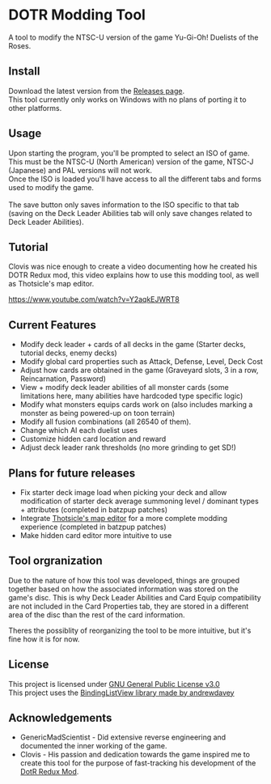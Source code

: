 # DOTR Modding Tool
A tool to modify the NTSC-U version of the game Yu-Gi-Oh! Duelists of the Roses.

## Install
Download the latest version from the [Releases page](../../releases).\
This tool currently only works on Windows with no plans of porting it to other platforms.

## Usage
Upon starting the program, you'll be prompted to select an ISO of game. This must be the NTSC-U (North American) version of the game, NTSC-J (Japanese) and PAL versions will not work.\
Once the ISO is loaded you'll have access to all the different tabs and forms used to modify the game.\
\
The save button only saves information to the ISO specific to that tab (saving on the Deck Leader Abilities tab will only save changes related to Deck Leader Abilities).

## Tutorial
Clovis was nice enough to create a video documenting how he created his DOTR Redux mod, this video explains how to use this modding tool, as well as Thotsicle's map editor.

https://www.youtube.com/watch?v=Y2aqkEJWRT8

## Current Features
* Modify deck leader + cards of all decks in the game (Starter decks, tutorial decks, enemy decks)
* Modify global card properties such as Attack, Defense, Level, Deck Cost
* Adjust how cards are obtained in the game (Graveyard slots, 3 in a row, Reincarnation, Password)
* View + modify deck leader abilities of all monster cards (some limitations here, many abilities have hardcoded type specific logic)
* Modify what monsters equips cards work on (also includes marking a monster as being powered-up on toon terrain)
* Modify all fusion combinations (all 26540 of them).
* Change which AI each duelist uses
* Customize hidden card location and reward
* Adjust deck leader rank thresholds (no more grinding to get SD!)

## Plans for future releases
- Fix starter deck image load when picking your deck and allow modification of starter deck average summoning level / dominant types + attributes (completed in batzpup patches)
- Integrate [Thotsicle's map editor](https://github.com/rjoken/DOTRMap) for a more complete modding experience  (completed in batzpup patches)
- Make hidden card editor more intuitive to use

## Tool orgranization
Due to the nature of how this tool was developed, things are grouped together based on how the associated information was stored on the game's disc.
This is why Deck Leader Abilities and Card Equip compatibility are not included in the Card Properties tab, they are stored in a different area of the disc than the rest of the card information.

Theres the possiblity of reorganizing the tool to be more intuitive, but it's fine how it is for now.

## License
This project is licensed under [GNU General Public License v3.0](./LICENSE)\
This project uses the [BindingListView library made by andrewdavey](https://sourceforge.net/projects/blw/)

## Acknowledgements
* GenericMadScientist - Did extensive reverse engineering and documented the inner working of the game.
* Clovis - His passion and dedication towards the game inspired me to create this tool for the purpose of fast-tracking his development of the [DotR Redux Mod](https://www.youtube.com/watch?v=E_Aa2xC0Gig&ab_channel=Clovis).
